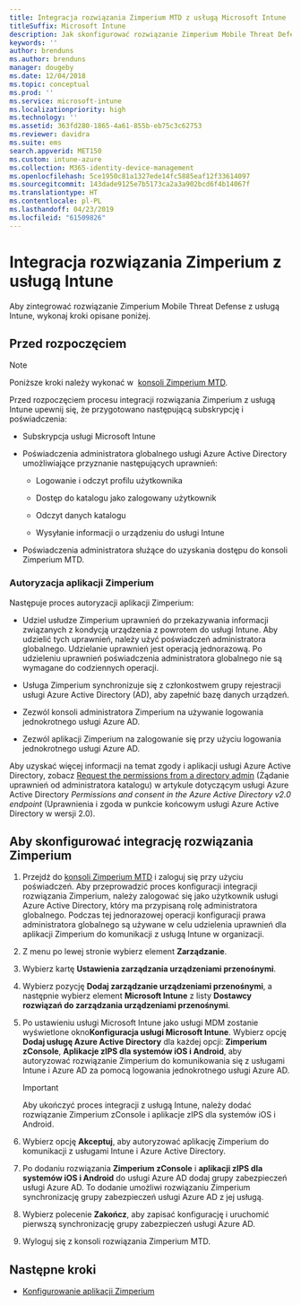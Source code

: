 ```yaml
---
title: Integracja rozwiązania Zimperium MTD z usługą Microsoft Intune
titleSuffix: Microsoft Intune
description: Jak skonfigurować rozwiązanie Zimperium Mobile Threat Defense (MTD) za pomocą usługi Microsoft Intune w celu kontrolowania dostępu urządzeń przenośnych do zasobów firmy.
keywords: ''
author: brenduns
ms.author: brenduns
manager: dougeby
ms.date: 12/04/2018
ms.topic: conceptual
ms.prod: ''
ms.service: microsoft-intune
ms.localizationpriority: high
ms.technology: ''
ms.assetid: 363fd280-1865-4a61-855b-eb75c3c62753
ms.reviewer: davidra
ms.suite: ems
search.appverid: MET150
ms.custom: intune-azure
ms.collection: M365-identity-device-management
ms.openlocfilehash: 5ce1950c81a1327ede14fc5885eaf12f33614097
ms.sourcegitcommit: 143dade9125e7b5173ca2a3a902bcd6f4b14067f
ms.translationtype: HT
ms.contentlocale: pl-PL
ms.lasthandoff: 04/23/2019
ms.locfileid: "61509826"
---
```

# <a name="integrate-zimperium-with-intune"></a>Integracja rozwiązania Zimperium z usługą Intune

Aby zintegrować rozwiązanie Zimperium Mobile Threat Defense z usługą Intune, wykonaj kroki opisane poniżej.

## <a name="before-you-begin"></a>Przed rozpoczęciem

> [!NOTE]
> Poniższe kroki należy wykonać w  [konsoli Zimperium MTD](https://sso.zimperium.com/signon/aad/).

Przed rozpoczęciem procesu integracji rozwiązania Zimperium z usługą Intune upewnij się, że przygotowano następującą subskrypcję i poświadczenia:

-   Subskrypcja usługi Microsoft Intune

-   Poświadczenia administratora globalnego usługi Azure Active Directory umożliwiające przyznanie następujących uprawnień:

    -   Logowanie i odczyt profilu użytkownika

    -   Dostęp do katalogu jako zalogowany użytkownik

    -   Odczyt danych katalogu

    -   Wysyłanie informacji o urządzeniu do usługi Intune

-   Poświadczenia administratora służące do uzyskania dostępu do konsoli Zimperium MTD.

### <a name="zimperium-app-authorization"></a>Autoryzacja aplikacji Zimperium

Następuje proces autoryzacji aplikacji Zimperium:

-   Udziel usłudze Zimperium uprawnień do przekazywania informacji związanych z kondycją urządzenia z powrotem do usługi Intune. Aby udzielić tych uprawnień, należy użyć poświadczeń administratora globalnego. Udzielanie uprawnień jest operacją jednorazową. Po udzieleniu uprawnień poświadczenia administratora globalnego nie są wymagane do codziennych operacji.

-   Usługa Zimperium synchronizuje się z członkostwem grupy rejestracji usługi Azure Active Directory (AD), aby zapełnić bazę danych urządzeń.

-   Zezwól konsoli administratora Zimperium na używanie logowania jednokrotnego usługi Azure AD.

-   Zezwól aplikacji Zimperium na zalogowanie się przy użyciu logowania jednokrotnego usługi Azure AD.

Aby uzyskać więcej informacji na temat zgody i aplikacji usługi Azure Active Directory, zobacz [Request the permissions from a directory admin](https://docs.microsoft.com/azure/active-directory/develop/v2-permissions-and-consent#request-the-permissions-from-a-directory-admin) (Żądanie uprawnień od administratora katalogu) w artykule dotyczącym usługi Azure Active Directory *Permissions and consent in the Azure Active Directory v2.0 endpoint* (Uprawnienia i zgoda w punkcie końcowym usługi Azure Active Directory w wersji 2.0).


## <a name="to-set-up-zimperium-integration"></a>Aby skonfigurować integrację rozwiązania Zimperium

1.  Przejdź do [konsoli Zimperium MTD](https://sso.zimperium.com/signon/aad/) i zaloguj się przy użyciu poświadczeń. Aby przeprowadzić proces konfiguracji integracji rozwiązania Zimperium, należy zalogować się jako użytkownik usługi Azure Active Directory, który ma przypisaną rolę administratora globalnego. Podczas tej jednorazowej operacji konfiguracji prawa administratora globalnego są używane w celu udzielenia uprawnień dla aplikacji Zimperium do komunikacji z usługą Intune w organizacji. 

2.  Z menu po lewej stronie wybierz element **Zarządzanie**.

3.  Wybierz kartę **Ustawienia zarządzania urządzeniami przenośnymi**.

4.  Wybierz pozycję **Dodaj zarządzanie urządzeniami przenośnymi**, a następnie wybierz element **Microsoft Intune** z listy **Dostawcy rozwiązań do zarządzania urządzeniami przenośnymi**.

5.  Po ustawieniu usługi Microsoft Intune jako usługi MDM zostanie wyświetlone okno**Konfiguracja usługi Microsoft Intune**. Wybierz opcję **Dodaj usługę Azure Active Directory** dla każdej opcji: **Zimperium zConsole**, **Aplikacje zIPS dla systemów iOS i Android**, aby autoryzować rozwiązanie Zimperium do komunikowania się z usługami Intune i Azure AD za pomocą logowania jednokrotnego usługi Azure AD.

    > [!IMPORTANT]  
    > Aby ukończyć proces integracji z usługą Intune, należy dodać rozwiązanie Zimperium zConsole i aplikacje zIPS dla systemów iOS i Android.

6.  Wybierz opcję **Akceptuj**, aby autoryzować aplikację Zimperium do komunikacji z usługami Intune i Azure Active Directory.

7.  Po dodaniu rozwiązania **Zimperium zConsole** i **aplikacji zIPS dla systemów iOS i Android** do usługi Azure AD dodaj grupy zabezpieczeń usługi Azure AD. To dodanie umożliwi rozwiązaniu Zimperium synchronizację grupy zabezpieczeń usługi Azure AD z jej usługą.

8.  Wybierz polecenie **Zakończ**, aby zapisać konfigurację i uruchomić pierwszą synchronizację grupy zabezpieczeń usługi Azure AD.

9.  Wyloguj się z konsoli rozwiązania Zimperium MTD.

## <a name="next-steps"></a>Następne kroki

-   [Konfigurowanie aplikacji Zimperium](mtd-apps-ios-app-configuration-policy-add-assign.md)
